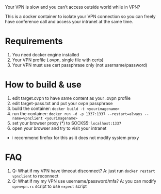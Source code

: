 Your VPN is slow and you can't access outside world while in VPN?

This is a docker container to isolate your VPN connection so you can freely have conference call and access your intranet at the same time.

# Requirements

1. You need docker engine installed
2. Your VPN profile (.ovpn, single file with certs)
3. Your VPN must use cert passphrase only (not username/password)

# How to build & use

1. edit target.ovpn to have same content as your .ovpn profile
2. edit target-pass.txt and put your ovpn passphrase
3. build the container: `docker build -t <yourimagename>`
4. run the container: `docker run -d -p 1337:1337 --restart=always --name=vpnclient <yourimagename>`
5. set your browser proxy (\*) to SOCKS5: `localhost:1337`
6. open your browser and try to visit your intranet
* i recommend firefox for this as it does not modify system proxy

# FAQ

1. Q: What if my VPN have timeout disconnect? A: just run `docker restart vpnclient` to reconnect
2. Q: What if my my VPN use username/password/mfa? A: you can modify `openvpn.rc` script to use `expect` script
